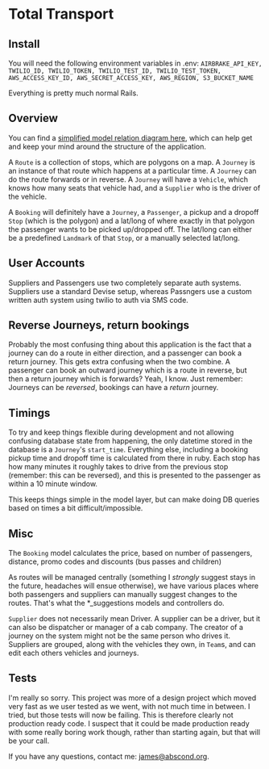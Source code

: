 Total Transport
===============

Install
-------

You will need the following environment variables in .env:
`AIRBRAKE_API_KEY, TWILIO_ID, TWILIO_TOKEN, TWILIO_TEST_ID, TWILIO_TEST_TOKEN, AWS_ACCESS_KEY_ID, AWS_SECRET_ACCESS_KEY, AWS_REGION, S3_BUCKET_NAME`

Everything is pretty much normal Rails.

Overview
-------

You can find a [simplified model relation diagram here](https://docs.google.com/a/wearefuturegov.com/drawings/d/16yuR3xO2cEFFdOlnBHmZpD4yyLwnna6x_mYXh0MVN8M/edit?usp=sharing), which can help get and keep your mind around the structure of the application.

A `Route` is a collection of stops, which are polygons on a map. A `Journey` is an instance of that route which happens at a particular time. A `Journey` can do the route forwards or in reverse. A `Journey` will have a `Vehicle`, which knows how many seats that vehicle had, and a `Supplier` who is the driver of the vehicle.

A `Booking` will definitely have a `Journey`, a `Passenger`, a pickup and a dropoff `Stop` (which is the polygon) and a lat/long of where exactly in that polygon the passenger wants to be picked up/dropped off. The lat/long can either be a predefined `Landmark` of that `Stop`, or a manually selected lat/long.

User Accounts
-------------

Suppliers and Passengers use two completely separate auth systems. Suppliers use a standard Devise setup, whereas Passngers use a custom written auth system using twilio to auth via SMS code.

Reverse Journeys, return bookings
---------------------------------

Probably the most confusing thing about this application is the fact that a journey can do a route in either direction, and a passenger can book a return journey. This gets extra confusing when the two combine. A passenger can book an outward journey which is a route in reverse, but then a return journey which is forwards? Yeah, I know. Just remember: Journeys can be *reversed*, bookings can have a *return* journey.

Timings
-------

To try and keep things flexible during development and not allowing confusing database state from happening, the only datetime stored in the database is a `Journey`'s `start_time`. Everything else, including a booking pickup time and dropoff time is calculated from there in ruby. Each stop has how many minutes it roughly takes to drive from the previous stop (remember: this can be reversed), and this is presented to the passenger as within a 10 minute window.

This keeps things simple in the model layer, but can make doing DB queries based on times a bit difficult/impossible.

Misc
----

The `Booking` model calculates the price, based on number of passengers, distance, promo codes and discounts (bus passes and children)

As routes will be managed centrally (something I *strongly* suggest stays in the future, headaches will ensue otherwise), we have various places where both passengers and suppliers can manually suggest changes to the routes. That's what the \*\_suggestions models and controllers do.

`Supplier` does not necessarily mean Driver. A supplier can be a driver, but it can also be dispatcher or manager of a cab company. The creator of a journey on the system might not be the same person who drives it. Suppliers are grouped, along with the vehicles they own, in `Team`s, and can edit each others vehicles and journeys.

Tests
-----

I'm really so sorry. This project was more of a design project which moved very fast as we user tested as we went, with not much time in between. I tried, but those tests will now be failing. This is therefore clearly not production ready code. I suspect that it could be made production ready with some really boring work though, rather than starting again, but that will be your call.

If you have any questions, contact me: james@abscond.org.
